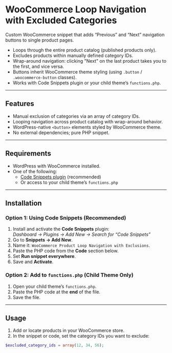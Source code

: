 # WooCommerce Loop Navigation with Excluded Categories

Custom WooCommerce snippet that adds “Previous” and “Next” navigation buttons to single product pages.  
- Loops through the entire product catalog (published products only).  
- Excludes products within manually defined category IDs.  
- Wrap-around navigation: clicking "Next" on the last product takes you to the first, and vice versa.  
- Buttons inherit WooCommerce theme styling (using `.button` / `.woocommerce-button` classes).  
- Works with Code Snippets plugin or your child theme’s `functions.php`.  

---

## Features

- Manual exclusion of categories via an array of category IDs.
- Looping navigation across product catalog with wrap-around behavior.
- WordPress-native `<button>` elements styled by WooCommerce theme.
- No external dependencies; pure PHP snippet.

---

## Requirements

- WordPress with WooCommerce installed.
- One of the following:
  - [Code Snippets plugin](https://wordpress.org/plugins/code-snippets/) (recommended)
  - Or access to your child theme’s `functions.php`

---

## Installation

### Option 1: Using Code Snippets (Recommended)

1. Install and activate the **Code Snippets** plugin:  
   *Dashboard → Plugins → Add New → Search for “Code Snippets”*
2. Go to **Snippets → Add New**.
3. Name it: `WooCommerce Product Loop Navigation with Exclusions`.
4. Paste the PHP code from the **Code** section below.
5. Set **Run snippet everywhere**.
6. Save and **Activate**.

### Option 2: Add to `functions.php` (Child Theme Only)

1. Open your child theme’s `functions.php`.
2. Paste the PHP code at the **end** of the file.
3. Save the file.

---

## Usage

1. Add or locate products in your WooCommerce store.
2. In the snippet or code, set the category IDs you want to exclude:

```php
$excluded_category_ids = array(12, 34, 56);
